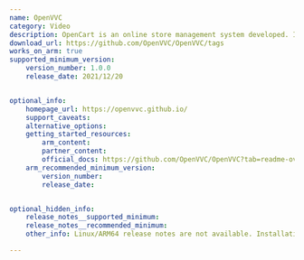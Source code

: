 ```yaml
---
name: OpenVVC
category: Video
description: OpenCart is an online store management system developed. It is PHP-based, using a MySQLi or PostgreSQL database and HTML components.
download_url: https://github.com/OpenVVC/OpenVVC/tags
works_on_arm: true
supported_minimum_version:
    version_number: 1.0.0
    release_date: 2021/12/20


optional_info:
    homepage_url: https://openvvc.github.io/
    support_caveats:
    alternative_options:
    getting_started_resources:
        arm_content:
        partner_content:
        official_docs: https://github.com/OpenVVC/OpenVVC?tab=readme-ov-file#compiling-openvvc
    arm_recommended_minimum_version:
        version_number:
        release_date:


optional_hidden_info:
    release_notes__supported_minimum:
    release_notes__recommended_minimum:
    other_info: Linux/ARM64 release notes are not available. Installation and testing are done via the tar.

---
```

